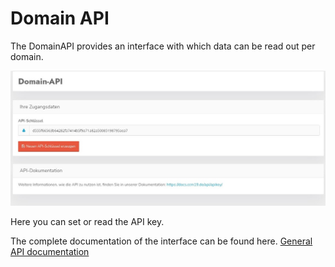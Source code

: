 # Domain API

The DomainAPI provides an interface with which data can be read out per domain.

![screenshot-1641842138008](../assets/screenshot-1641842138008.jpg)

Here you can set or read the API key.

The complete documentation of the interface can be found here. [General API documentation](/api/general_api/)


